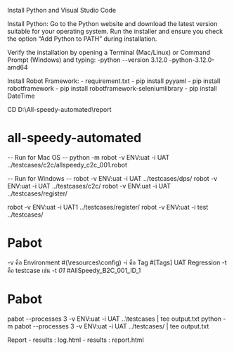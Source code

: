 Install Python and Visual Studio Code


Install Python:
    Go to the Python website and download the latest version suitable for your operating system.
Run the installer and ensure you check the option “Add Python to PATH” during installation.


Verify the installation by opening a Terminal (Mac/Linux) or Command Prompt (Windows) and typing:
    -python --version 3.12.0
    -python-3.12.0-amd64

Install Robot Framework:
    - requirement.txt
    - pip install pyyaml
    - pip install robotframework
    - pip install robotframework-seleniumlibrary
    - pip install DateTime
    
CD D:\All-speedy-automated\report

# all-speedy-automated
-- Run for Mac OS --
python -m robot -v ENV:uat -i UAT  ../testcases/c2c/allspeedy_c2c_001.robot

-- Run for Windows --
robot -v ENV:uat -i UAT  ../testcases/dps/
robot -v ENV:uat -i UAT  ../testcases/c2c/
robot -v ENV:uat -i UAT  ../testcases/register/


robot -v ENV:uat -i UAT1  ../testcases/register/
robot -v ENV:uat -i test  ../testcases/

# Pabot
-v คือ Environment                   #(\resources\config)
-i คือ Tag                           #[Tags]   UAT    Regression
-t คือ testcase เช่น -t *01*          #AllSpeedy_B2C_001_ID_1 
# Pabot
pabot --processes 3 -v ENV:uat -i UAT ..\testcases |  tee output.txt
python -m pabot --processes 3 -v ENV:uat -i UAT ../testcases/  |  tee output.txt

Report
     - results : log.html
     - results : report.html


